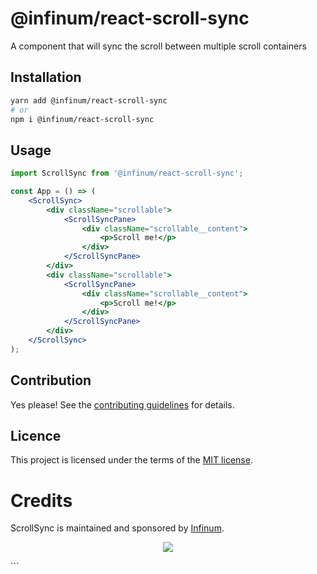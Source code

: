 # @infinum/react-scroll-sync

A component that will sync the scroll between multiple scroll containers

## Installation

```sh
yarn add @infinum/react-scroll-sync
# or
npm i @infinum/react-scroll-sync
```

## Usage

```jsx
import ScrollSync from '@infinum/react-scroll-sync';

const App = () => (
	<ScrollSync>
		<div className="scrollable">
			<ScrollSyncPane>
				<div className="scrollable__content">
					<p>Scroll me!</p>
				</div>
			</ScrollSyncPane>
		</div>
		<div className="scrollable">
			<ScrollSyncPane>
				<div className="scrollable__content">
					<p>Scroll me!</p>
				</div>
			</ScrollSyncPane>
		</div>
	</ScrollSync>
);
```

## Contribution

Yes please! See the
[contributing guidelines](https://github.com/infinum/react-nuts-and-bolts/blob/master/CONTRIBUTING.md)
for details.

## Licence

This project is licensed under the terms of the
[MIT license](https://github.com/infinum/react-nuts-and-bolts/blob/master/LICENSE).

# Credits

ScrollSync is maintained and sponsored by
[Infinum](https://www.infinum.com).

<p align="center">
  <a href='https://infinum.com'>
    <picture>
        <source srcset="https://assets.infinum.com/brand/logo/static/white.svg" media="(prefers-color-scheme: dark)">
        <img src="https://assets.infinum.com/brand/logo/static/default.svg">
    </picture>
  </a>
</p>
```
